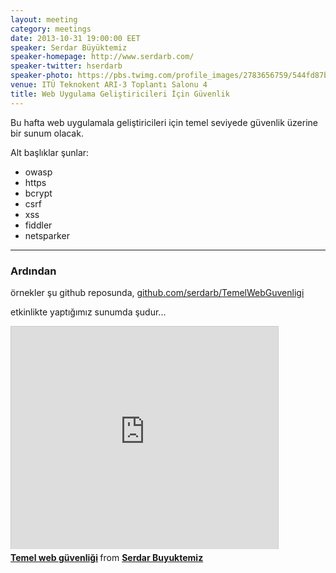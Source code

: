 ```yaml
---
layout: meeting
category: meetings
date: 2013-10-31 19:00:00 EET
speaker: Serdar Büyüktemiz
speaker-homepage: http://www.serdarb.com/
speaker-twitter: hserdarb
speaker-photo: https://pbs.twimg.com/profile_images/2783656759/544fd87bf6bfa514e0c3ca60798f4858.jpeg
venue: ITÜ Teknokent ARI-3 Toplantı Salonu 4
title: Web Uygulama Geliştiricileri İçin Güvenlik
---
```


Bu hafta web uygulamala geliştiricileri için temel seviyede güvenlik üzerine bir sunum olacak.

Alt başlıklar şunlar:

* owasp
* https
* bcrypt
* csrf
* xss
* fiddler
* netsparker

------

### Ardından
örnekler şu github reposunda,
<a href="https://github.com/serdarb/TemelWebGuvenligi" target="_blank">github.com/serdarb/TemelWebGuvenligi</a>

etkinlikte yaptığımız sunumda şudur...
<iframe src="http://www.slideshare.net/slideshow/embed_code/27802251" width="427" height="356" frameborder="0" marginwidth="0" marginheight="0" scrolling="no" style="border:1px solid #CCC;border-width:1px 1px 0;margin-bottom:5px" allowfullscreen> </iframe> <div style="margin-bottom:5px"> <strong> <a href="https://www.slideshare.net/serdarb/temel-web-gvenlii" title="Temel web güvenliği" target="_blank">Temel web güvenliği</a> </strong> from <strong><a href="http://www.slideshare.net/serdarb" target="_blank">Serdar Buyuktemiz</a></strong> </div>
